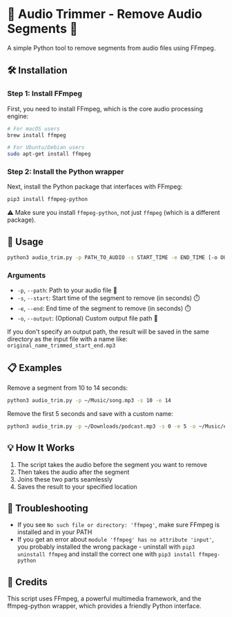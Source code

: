 # 🎵 Audio Trimmer - Remove Audio Segments 🎵

A simple Python tool to remove segments from audio files using FFmpeg.

## 🛠️ Installation

### Step 1: Install FFmpeg

First, you need to install FFmpeg, which is the core audio processing engine:

```bash
# For macOS users
brew install ffmpeg

# For Ubuntu/Debian users
sudo apt-get install ffmpeg
```

### Step 2: Install the Python wrapper

Next, install the Python package that interfaces with FFmpeg:

```bash
pip3 install ffmpeg-python
```

⚠️ Make sure you install `ffmpeg-python`, not just `ffmpeg` (which is a different package).

## 🚀 Usage

```bash
python3 audio_trim.py -p PATH_TO_AUDIO -s START_TIME -e END_TIME [-o OUTPUT_PATH]
```

### Arguments

- `-p`, `--path`: Path to your audio file 🎵
- `-s`, `--start`: Start time of the segment to remove (in seconds) ⏱️
- `-e`, `--end`: End time of the segment to remove (in seconds) ⏱️
- `-o`, `--output`: (Optional) Custom output file path 💾

If you don't specify an output path, the result will be saved in the same directory as the input file with a name like: `original_name_trimmed_start_end.mp3`

## 📋 Examples

Remove a segment from 10 to 14 seconds:

```bash
python3 audio_trim.py -p ~/Music/song.mp3 -s 10 -e 14
```

Remove the first 5 seconds and save with a custom name:

```bash
python3 audio_trim.py -p ~/Downloads/podcast.mp3 -s 0 -e 5 -o ~/Music/edited_podcast.mp3
```

## 💡 How It Works

1. The script takes the audio before the segment you want to remove
2. Then takes the audio after the segment
3. Joins these two parts seamlessly
4. Saves the result to your specified location

## 🐛 Troubleshooting

- If you see `No such file or directory: 'ffmpeg'`, make sure FFmpeg is installed and in your PATH
- If you get an error about `module 'ffmpeg' has no attribute 'input'`, you probably installed the wrong package - uninstall with `pip3 uninstall ffmpeg` and install the correct one with `pip3 install ffmpeg-python`

## 🙏 Credits

This script uses FFmpeg, a powerful multimedia framework, and the ffmpeg-python wrapper, which provides a friendly Python interface.

